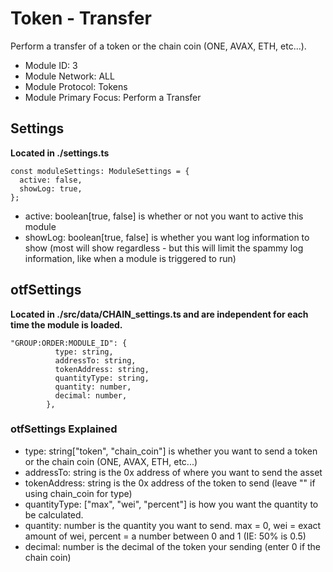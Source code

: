 # Token - Transfer
Perform a transfer of a token or the chain coin (ONE, AVAX, ETH, etc...).

* Module ID: 3
* Module Network: ALL
* Module Protocol: Tokens
* Module Primary Focus: Perform a Transfer

## Settings
**Located in ./settings.ts**
```
const moduleSettings: ModuleSettings = {
  active: false,
  showLog: true,
};
```

* active: boolean[true, false] is whether or not you want to active this module
* showLog: boolean[true, false] is whether you want log information to show (most will show regardless - but this will limit the spammy log information, like when a module is triggered to run)

## otfSettings
**Located in ./src/data/CHAIN_settings.ts and are independent for each time the module is loaded.**
```
"GROUP:ORDER:MODULE_ID": {
          type: string,
          addressTo: string,
          tokenAddress: string,
          quantityType: string,
          quantity: number,
          decimal: number,
        },
```

### otfSettings Explained
* type: string["token", "chain_coin"] is whether you want to send a token or the chain coin (ONE, AVAX, ETH, etc...)
* addressTo: string is the 0x address of where you want to send the asset
* tokenAddress: string is the 0x address of the token to send (leave "" if using chain_coin for type)
* quantityType: ["max", "wei", "percent"] is how you want the quantity to be calculated.
* quantity: number is the quantity you want to send.  max = 0, wei = exact amount of wei, percent = a number between 0 and 1 (IE: 50% is 0.5)
* decimal: number is the decimal of the token your sending (enter 0 if the chain coin)

